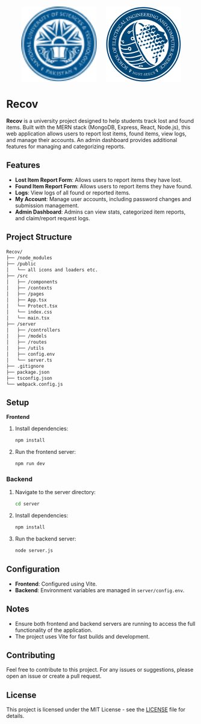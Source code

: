 <p align="center">
  <a href="https://nust.edu.pk/"><img width="200" height="200" src="resources/nust.svg"/></a> &nbsp;&nbsp;&nbsp;&nbsp; <a href="https://seecs.nust.edu.pk/"><img width="200" height="200" src="resources/seecs.png"/></a>
</p>


# Recov

**Recov** is a university project designed to help students track lost and found items. Built with the MERN stack (MongoDB, Express, React, Node.js), this web application allows users to report lost items, found items, view logs, and manage their accounts. An admin dashboard provides additional features for managing and categorizing reports.

## Features

- **Lost Item Report Form**: Allows users to report items they have lost.
- **Found Item Report Form**: Allows users to report items they have found.
- **Logs**: View logs of all found or reported items.
- **My Account**: Manage user accounts, including password changes and submission management.
- **Admin Dashboard**: Admins can view stats, categorized item reports, and claim/report request logs.

## Project Structure

```
Recov/
├── /node_modules
├── /public
│   └── all icons and loaders etc.
├── /src
│   ├── /components
│   ├── /contexts
│   ├── /pages
│   ├── App.tsx
│   └── Protect.tsx
│   └── index.css
│   └── main.tsx
├── /server
│   ├── /controllers
│   ├── /models
│   ├── /routes
│   ├── /utils
│   ├── config.env
│   └── server.ts
├── .gitignore
├── package.json
├── tsconfig.json
└── webpack.config.js
```

## Setup

**Frontend**



1. Install dependencies:
   ```bash
   npm install
   ```
2. Run the frontend server:
   ```bash
   npm run dev
   ```


### Backend

1. Navigate to the server directory:
   ```bash
   cd server
   ```
2. Install dependencies:
   ```bash
   npm install
   ```
3. Run the backend server:
   ```bash
   node server.js
   ```

## Configuration

- **Frontend**: Configured using Vite.
- **Backend**: Environment variables are managed in `server/config.env`.

## Notes

- Ensure both frontend and backend servers are running to access the full functionality of the application.
- The project uses Vite for fast builds and development.

## Contributing

Feel free to contribute to this project. For any issues or suggestions, please open an issue or create a pull request.

## License

This project is licensed under the MIT License - see the [LICENSE](LICENSE) file for details.



